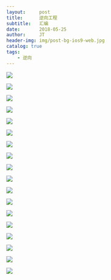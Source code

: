 ```yaml
---
layout:     post
title:      逆向工程
subtitle:   汇编
date:       2018-05-25
author:     JT
header-img: img/post-bg-ios9-web.jpg
catalog: true
tags:
    - 逆向
---
```


![](https://wtj900.github.io/img/reverse/ARM指令集.png)

![](https://wtj900.github.io/img/reverse/THUMB指令.png)

![](https://wtj900.github.io/img/reverse/ARM寄存器.png)

![](https://wtj900.github.io/img/reverse/ARM寄存器-状态寄存器.png)

![](https://wtj900.github.io/img/reverse/ARM指令集格式.png)

![](https://wtj900.github.io/img/reverse/ARM指令-1.png)

![](https://wtj900.github.io/img/reverse/ARM指令-2.png)

![](https://wtj900.github.io/img/reverse/ARM跳转指令.png)

![](https://wtj900.github.io/img/reverse/ARM寻址方式-寄存器寻址.png)

![](https://wtj900.github.io/img/reverse/ARM寻址方式-立即数寻址.png)

![](https://wtj900.github.io/img/reverse/ARM寻址方式-寄存器移位寻址.png)

![](https://wtj900.github.io/img/reverse/ARM寻址方式-寄存器间接寻址.png)

![](https://wtj900.github.io/img/reverse/ARM寻址方式-基址变址寻址.png)

![](https://wtj900.github.io/img/reverse/ARM寻址方式-相对寻址.png)

![](https://wtj900.github.io/img/reverse/ARM寻址方式-堆栈寻址.png)

![](https://wtj900.github.io/img/reverse/ARM调用规则.png)

![](https://wtj900.github.io/img/reverse/OC汇编.png)

![](https://wtj900.github.io/img/reverse/OC汇编-2.png)

